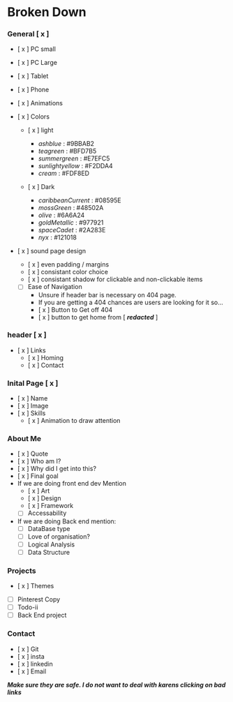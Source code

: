 # Broken Down

### General [ x ]

- [ x ] PC small

- [ x ] PC Large
- [ x ] Tablet
- [ x ] Phone
- [ x ] Animations

- [ x ] Colors

  - [ x ] light

    - _ashblue_ : #9BBAB2
    - _teagreen_ : #BFD7B5
    - _summergreen_ : #E7EFC5
    - _sunlightyellow_ : #F2DDA4
    - _cream_ : #FDF8ED

  - [ x ] Dark
    - _caribbeanCurrent_ : #08595E
    - _mossGreen_ : #48502A
    - _olive_ : #6A6A24
    - _goldMetallic_ : #977921
    - _spaceCadet_ : #2A283E
    - _nyx_ : #121018

- [ x ] sound page design
  - [ x ] even padding / margins
  - [ x ] consistant color choice
  - [ x ] consistant shadow for clickable and non-clickable items
  - [ ] Ease of Navigation
    - Unsure if header bar is necessary on 404 page.
    - If you are getting a 404 chances are users are looking for it so...
    - [ x ] Button to Get off 404
    - [ x ] button to get home from [ **_redacted_** ]

### header [ x ]

- [ x ] Links
  - [ x ] Homing
  - [ x ] Contact

### Inital Page [ x ]

- [ x ] Name
- [ x ] Image
- [ x ] Skills
  - [ x ] Animation to draw attention

### About Me

- [ x ] Quote
- [ x ] Who am I?
- [ x ] Why did I get into this?
- [ x ] Final goal
- If we are doing front end dev Mention
  - [ x ] Art
  - [ x ] Design
  - [ x ] Framework
  - [ ] Accessability
- If we are doing Back end mention:
  - [ ] DataBase type
  - [ ] Love of organisation?
  - [ ] Logical Analysis
  - [ ] Data Structure

### Projects

- [ x ] Themes
- [ ] Pinterest Copy
- [ ] Todo-ii
- [ ] Back End project

### Contact

- [ x ] Git
- [ x ] insta
- [ x ] linkedin
- [ x ] Email

**_Make sure they are safe. I do not want to deal with karens clicking on bad links_**
